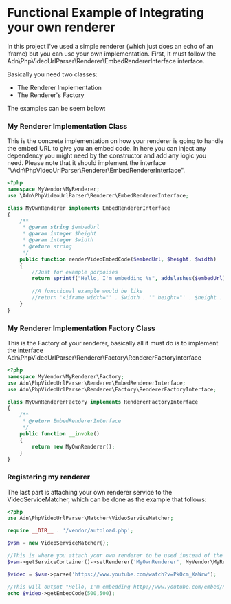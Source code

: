 # Functional Example of Integrating your own renderer
In this project I've used a simple renderer (which just does an echo of an iframe) but you can use your own implementation. 
First, It must follow the Adn\PhpVideoUrlParser\Renderer\EmbedRendererInterface interface.

Basically you need two classes:

* The Renderer Implementation
* The Renderer's Factory

The examples can be seem below:

### My Renderer Implementation Class
This is the concrete implementation on how your renderer is going to handle the embed URL to give you an embed code.
In here you can inject any dependency you might need by the constructor and add any logic you need.
Please note that it should implement the interface "\Adn\PhpVideoUrlParser\Renderer\EmbedRendererInterface".
```php
<?php
namespace MyVendor\MyRenderer;
use \Adn\PhpVideoUrlParser\Renderer\EmbedRendererInterface;

class MyOwnRenderer implements EmbedRendererInterface
{
    /**
     * @param string $embedUrl
     * @param integer $height
     * @param integer $width
     * @return string
     */
    public function renderVideoEmbedCode($embedUrl, $height, $width)
    {
        //Just for example porpoises
        return sprintf("Hello, I'm embedding %s", addslashes($embedUrl));
        
        //A functional example would be like
        //return '<iframe width="' . $width . '" height="' . $height . '" src="' . addslashes($embedUrl) . '" frameborder="0" webkitAllowFullScreen mozallowfullscreen allowFullScreen></iframe>';
    }
}
```
### My Renderer Implementation Factory Class
This is the Factory of your renderer, basically all it must do is to implement the interface Adn\PhpVideoUrlParser\Renderer\Factory\RendererFactoryInterface
```php
<?php
namespace MyVendor\MyRenderer\Factory;
use Adn\PhpVideoUrlParser\Renderer\EmbedRendererInterface;
use Adn\PhpVideoUrlParser\Renderer\Factory\RendererFactoryInterface;

class MyOwnRendererFactory implements RendererFactoryInterface
{
    /**
     * @return EmbedRendererInterface
     */
    public function __invoke()
    {
        return new MyOwnRenderer();
    }
}
```
### Registering my renderer 

The last part is attaching your own renderer service to the VideoServiceMatcher, which can be done as the example that follows:

```php
<?php
use Adn\PhpVideoUrlParser\Matcher\VideoServiceMatcher;

require __DIR__ . '/vendor/autoload.php';

$vsm = new VideoServiceMatcher();

//This is where you attach your own renderer to be used instead of the default one
$vsm->getServiceContainer()->setRenderer('MyOwnRenderer', MyVendor\MyRenderer\Factory\MyOwnRendererFactory::class);

$video = $vsm->parse('https://www.youtube.com/watch?v=PkOcm_XaWrw');

//This will output "Hello, I'm embedding http://www.youtube.com/embed/PkOcm_XaWrw"
echo $video->getEmbedCode(500,500);
```
